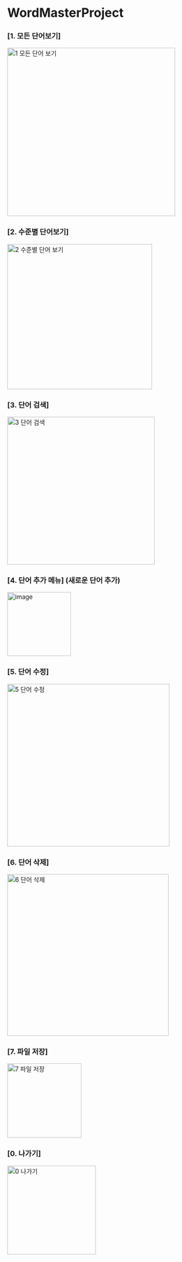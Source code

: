 # WordMasterProject

### [1. 모든 단어보기]
<img width="385" alt="1  모든 단어 보기" src="https://user-images.githubusercontent.com/112670969/190850115-f52e824a-4537-47a1-bb34-923085a9b317.png">

### [2. 수준별 단어보기]
<img width="332" alt="2  수준별 단어 보기" src="https://user-images.githubusercontent.com/112670969/190850121-3faaa233-1fb1-4ba1-a953-83ac8c24dc10.png">

### [3. 단어 검색]
<img width="338" alt="3  단어 검색" src="https://user-images.githubusercontent.com/112670969/190850130-d04dcf43-d0d3-479e-a056-90c970b88104.png">

### [4. 단어 추가 메뉴] (새로운 단어 추가)
<img width="146" alt="image" src="https://user-images.githubusercontent.com/112670969/188718518-65e2dec7-933a-448a-b9d9-fa0dbc2c1f57.png">

### [5. 단어 수정]
<img width="372" alt="5  단어 수정" src="https://user-images.githubusercontent.com/112670969/190850044-8cb5cb52-18b5-4399-8095-1ea2dc796097.png">

### [6. 단어 삭제]
<img width="370" alt="6  단어 삭제" src="https://user-images.githubusercontent.com/112670969/190850072-d1422b86-8cec-46f4-a80f-d9b46d1f5fe0.png">

### [7. 파일 저장]
<img width="170" alt="7  파일 저장" src="https://user-images.githubusercontent.com/112670969/190850084-9b996077-4024-4b1b-928d-e03d83f14816.png">

### [0. 나가기]
<img width="203" alt="0  나가기" src="https://user-images.githubusercontent.com/112670969/190850099-31a641a9-491a-4edf-a492-d4429b84d8cc.png">


